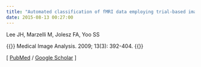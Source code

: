 ```yaml
---
title: "Automated classification of fMRI data employing trial-based imagery tasks"
date: 2015-08-13 00:27:00
---
```


Lee JH, Marzelli M, Jolesz FA, Yoo SS

{{<format bright-green>}}
Medical Image Analysis. 2009; 13(3): 392-404.
{{</format>}}

[ [PubMed](http://www.ncbi.nlm.nih.gov/pubmed/?term=Automated+classification+of+fMRI+data+employing+trial-based+imagery+tasks) / [Google Scholar](https://scholar.google.com/scholar?q=Automated+classification+of+fMRI+data+employing+trial-based+imagery+tasks&btnG=&hl=en&lr=lang_en&as_sdt=0%2C5) ] 

